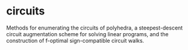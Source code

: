 # circuits
Methods for enumerating the circuits of polyhedra, a steepest-descent circuit augmentation scheme for solving linear programs, and the construction of f-optimal sign-compatible circuit walks.
